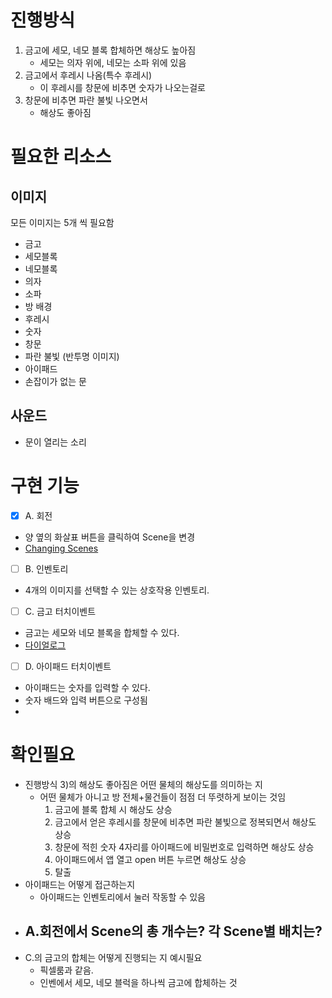 # 진행방식
1. 금고에 세모, 네모 블록 합체하면 해상도 높아짐
    - 세모는 의자 위에, 네모는 소파 위에 있음
2. 금고에서 후레시 나옴(특수 후레시) 
    - 이 후레시를 창문에 비추면 숫자가 나오는걸로
3. 창문에 비추면 파란 불빛 나오면서 
    - 해상도 좋아짐

# 필요한 리소스
## **이미지**
모든 이미지는 5개 씩 필요함
- 금고
- 세모블록
- 네모블록
- 의자
- 소파
- 방 배경
- 후레시
- 숫자
- 창문
- 파란 불빛 (반투명 이미지)
- 아이패드
- 손잡이가 없는 문

## **사운드**
- 문이 열리는 소리

# 구현 기능
- [x] A. 회전
- 양 옆의 화살표 버튼을 클릭하여 Scene을 변경
- [Changing Scenes](https://www.youtube.com/watch?v=wNl--exin90&list=PL4vbr3u7UKWp0iM1WIfRjCDTI03u43Zfu&index=30)

- [ ] B. 인벤토리
- 4개의 이미지를 선택할 수 있는 상호작용 인벤토리.
 
- [ ] C. 금고 터치이벤트   
- 금고는 세모와 네모 블록을 합체할 수 있다.
- [다이얼로그](https://www.youtube.com/watch?v=1NCvpZDtTMI&list=PL4vbr3u7UKWp0iM1WIfRjCDTI03u43Zfu&index=12)

- [ ] D. 아이패드 터치이벤트
- 아이패드는 숫자를 입력할 수 있다.
- 숫자 배드와 입력 버튼으로 구성됨
- 

# 확인필요
- 진행방식 3)의 해상도 좋아짐은 어떤 물체의 해상도를 의미하는 지
    - 어떤 물체가 아니고 방 전체+물건들이 점점 더 뚜렷하게 보이는 것임
        1. 금고에 블록 합체 시 해상도 상승
        2. 금고에서 얻은 후레시를 창문에 비추면 파란 불빛으로 정복되면서 해상도 상승
        3. 창문에 적힌 숫자 4자리를 아이패드에 비밀번호로 입력하면 해상도 상승
        4. 아이패드에서 앱 열고 open 버튼 누르면 해상도 상승
        5. 탈출
- 아이패드는 어떻게 접근하는지
    - 아이패드는 인벤토리에서 눌러 작동할 수 있음
- A.회전에서 Scene의 총 개수는? 각 Scene별 배치는?
    - 
- C.의 금고의 합체는 어떻게 진행되는 지 예시필요
    - 픽셀룸과 같음. 
    - 인벤에서 세모, 네모 블럭을 하나씩 금고에 합체하는 것